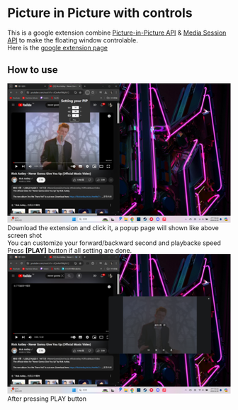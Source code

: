 # Picture in Picture with controls
This is a google extension combine [Picture-in-Picture API](https://developer.mozilla.org/en-US/docs/Web/API/Picture-in-Picture_API) & [Media Session API](https://developer.mozilla.org/en-US/docs/Web/API/Media_Session_API) to make the floating window controlable.<br>
Here is the [google extension page](https://chromewebstore.google.com/detail/picture-in-picture-with-c/dfipjlkcgbenndhgliggacdpplelplei)
## How to use
![screen1](screen1.png)
Download the extension and click it, a popup page will shown like above screen shot<br>
You can customize your forward/backward second and playbacke speed<br>
Press **[PLAY]** button if all setting are done.
![screen2](screen2.png)
After pressing PLAY button 
